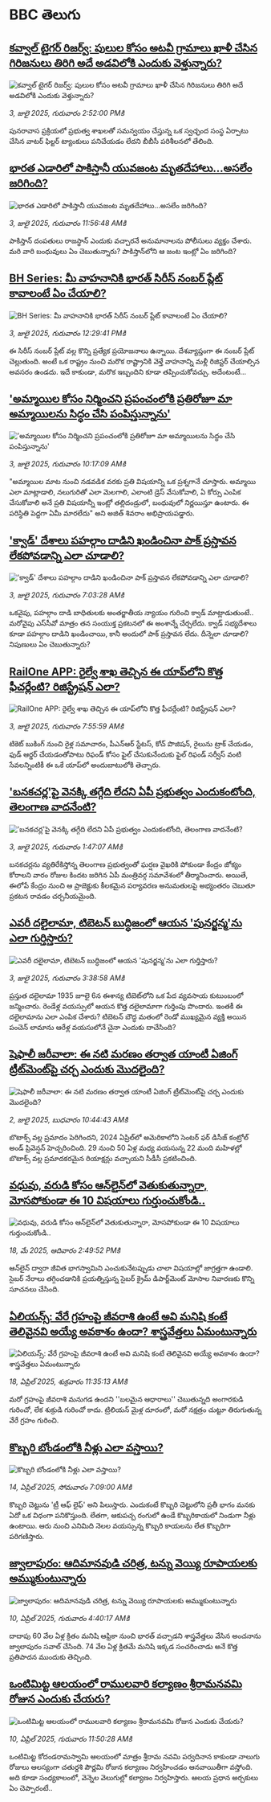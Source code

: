 # BBC తెలుగు## [కవ్వాల్ టైగర్ రిజర్వ్: పులుల కోసం  అటవీ గ్రామాలు ఖాళీ చేసిన గిరిజనులు తిరిగి అదే అడవిలోకి ఎందుకు వెళ్తున్నారు?](https://www.bbc.com/telugu/articles/cx2npz3z7zqo?at_campaign=githubrss)![కవ్వాల్ టైగర్ రిజర్వ్: పులుల కోసం  అటవీ గ్రామాలు ఖాళీ చేసిన గిరిజనులు తిరిగి అదే అడవిలోకి ఎందుకు వెళ్తున్నారు?](https://ichef.bbci.co.uk/ace/standard/240/cpsprodpb/71f1/live/206b78b0-581f-11f0-960d-e9f1088a89fe.jpg)_3, జులై 2025, గురువారం 2:52:00 PMకి_పునరావాస ప్రక్రియలో ప్రభుత్వ శాఖలతో సమన్వయం చేస్తున్న ఒక స్వచ్ఛంద సంస్థ ఏర్పాటు చేసిన వాటర్ ఫిల్టర్ ట్యాంకులు పనిచేయడం లేదని బీబీసీ పరిశీలనలో తేలింది.## [భారత ఎడారిలో పాకిస్తానీ యువజంట మృతదేహాలు...అసలేం జరిగింది?](https://www.bbc.com/telugu/articles/c2k1z7937v4o?at_campaign=githubrss)![భారత ఎడారిలో పాకిస్తానీ యువజంట మృతదేహాలు...అసలేం జరిగింది?](https://ichef.bbci.co.uk/ace/ws/240/cpsprodpb/5128/live/e4889810-57f0-11f0-aae6-fbbb0fc1ccc7.jpg)_3, జులై 2025, గురువారం 11:56:48 AMకి_పాకిస్తాన్ దంపతులు రాజస్థాన్ ఎందుకు వచ్చారనే అనుమానాలను పోలీసులు వ్యక్తం చేశారు. మరి వారి బంధువులు ఏం చెబుతున్నారు? పాకిస్తాన్‌లోని ఆ జంట ఇంట్లో ఏం జరిగింది?## [BH Series: మీ వాహనానికి భారత్ సిరీస్ నంబర్ ప్లేట్ కావాలంటే ఏం చేయాలి?](https://www.bbc.com/telugu/articles/c9dg040gzv6o?at_campaign=githubrss)![BH Series: మీ వాహనానికి భారత్ సిరీస్ నంబర్ ప్లేట్ కావాలంటే ఏం చేయాలి?](https://ichef.bbci.co.uk/ace/ws/240/cpsprodpb/c5c0/live/7facfba0-5801-11f0-b5c5-012c5796682d.jpg)_3, జులై 2025, గురువారం 12:29:41 PMకి_ఈ సిరీస్ నంబర్ ప్లేట్ వల్ల కొన్ని ప్రత్యేక ప్రయోజనాలు ఉన్నాయి. దేశవ్యాప్తంగా ఈ నంబర్ ప్లేట్ చెల్లుతుంది. అంటే ఒక రాష్ట్రం నుంచి మరొక రాష్ట్రానికి వెళ్తే వాహనాన్ని మళ్లీ రిజిస్టర్ చేయాల్సిన అవసరం ఉండదు. ఇదే కాకుండా, మరొక ఇబ్బందిని కూడా తప్పించుకోవచ్చు. అదేంటంటే...## ['అమ్మాయిల కోసం నిర్మించని ప్రపంచంలోకి ప్రతిరోజూ మా అమ్మాయిలను సిద్ధం చేసి పంపిస్తున్నాను'](https://www.bbc.com/telugu/articles/c9w1y29p2njo?at_campaign=githubrss)!['అమ్మాయిల కోసం నిర్మించని ప్రపంచంలోకి ప్రతిరోజూ మా అమ్మాయిలను సిద్ధం చేసి పంపిస్తున్నాను'](https://ichef.bbci.co.uk/ace/ws/240/cpsprodpb/7539/live/5c8d2060-57e7-11f0-bac7-59e5f1e1335c.png)_3, జులై 2025, గురువారం 10:17:09 AMకి_"అమ్మాయిల మాట నుంచి నడవడిక వరకు ప్రతి విషయాన్ని ఒక ప్రశ్నగానే చూస్తారు. అమ్మాయి ఎలా మాట్లాడాలి, నలుగురితో ఎలా మెలగాలి, ఎలాంటి డ్రెస్ వేసుకోవాలి, ఏ కోర్సు ఎంపిక చేసుకోవాలి అనే ప్రతి విషయాన్నీ ఇంట్లో తల్లిదండ్రులో, బంధువులో నిర్ణయిస్తూ ఉంటారు. ఈ పరిస్థితి పెద్దగా ఏమీ మారలేదు" అని అజిత్ శివరాం అభిప్రాయపడ్డారు.## ['క్వాడ్' దేశాలు పహల్గాం దాడిని ఖండించినా పాక్‌ ప్రస్తావన లేకపోవడాన్ని ఎలా చూడాలి? ](https://www.bbc.com/telugu/articles/cdr3kmmgyrko?at_campaign=githubrss)!['క్వాడ్' దేశాలు పహల్గాం దాడిని ఖండించినా పాక్‌ ప్రస్తావన లేకపోవడాన్ని ఎలా చూడాలి? ](https://ichef.bbci.co.uk/ace/ws/240/cpsprodpb/e2f1/live/c92eb0a0-57db-11f0-bac7-59e5f1e1335c.jpg)_3, జులై 2025, గురువారం 7:03:28 AMకి_ఒకవైపు, పహల్గాం దాడి బాధితులకు అంతర్జాతీయ న్యాయం గురించి క్వాడ్ మాట్లాడుతుంటే.. మరోవైపు ఎస్‌సీవో మాత్రం తన సంయుక్త ప్రకటనలో ఈ అంశాన్నే చేర్చలేదు. క్వాడ్ సభ్యదేశాలు కూడా పహల్గాం దాడిని ఖండించాయి, కానీ అందులో పాక్ ప్రస్తావన లేదు. దీన్నెలా చూడాలి? నిపుణులు ఏం చెబుతున్నారు?## [RailOne APP: రైల్వే శాఖ తెచ్చిన ఈ యాప్‌‌లోని కొత్త ఫీచర్లేంటి? రిజిస్ట్రేషన్ ఎలా? ](https://www.bbc.com/telugu/articles/cn814pkgdn7o?at_campaign=githubrss)![RailOne APP: రైల్వే శాఖ తెచ్చిన ఈ యాప్‌‌లోని కొత్త ఫీచర్లేంటి? రిజిస్ట్రేషన్ ఎలా? ](https://ichef.bbci.co.uk/ace/ws/240/cpsprodpb/5db4/live/f7ea64b0-57eb-11f0-972f-6b9fb11f4e82.png)_3, జులై 2025, గురువారం 7:55:59 AMకి_టికెట్ బుకింగ్ నుంచి రైళ్ల సమాచారం, పీఎన్ఆర్ స్టేటస్, కోచ్ పొజిషన్, రైలును ట్రాక్ చేయడం, ఫుడ్ ఆర్డర్ చేయడంతోపాటు రిఫండ్ కోసం ఫైల్ చేసుకునేందుకు ఫైల్ రిఫండ్ సర్వీస్ వంటి సేవలన్నింటికీ ఈ ఒకే యాప్‌లో అందుబాటులోకి తెచ్చారు.## ['బనకచర్ల'పై వెనక్కి తగ్గేది లేదని ఏపీ ప్రభుత్వం ఎందుకంటోంది, తెలంగాణ వాదనేంటి? ](https://www.bbc.com/telugu/articles/c9qxywd20reo?at_campaign=githubrss)!['బనకచర్ల'పై వెనక్కి తగ్గేది లేదని ఏపీ ప్రభుత్వం ఎందుకంటోంది, తెలంగాణ వాదనేంటి? ](https://ichef.bbci.co.uk/ace/ws/240/cpsprodpb/2a6c/live/24750ef0-57af-11f0-a868-b748bd0af11a.jpg)_3, జులై 2025, గురువారం 1:47:07 AMకి_బనకచర్లను వ్యతిరేకిస్తోన్న తెలంగాణ ప్రభుత్వంతో ఘర్షణ వైఖరికి పోకుండా కేంద్రం జోక్యం కోరాలని వారం రోజుల కిందట జరిగిన ఏపీ మంత్రివర్గ సమావేశంలో తీర్మానించారు. అయితే, ఈలోపే కేంద్రం నుంచి ఆ ప్రాజెక్టుకు కీలకమైన పర్యావరణ అనుమతులపై అభ్యంతరం చెబుతూ ప్రకటన రావడం చర్చనీయమైంది.## [ఎవరీ దలైలామా, టిబెటన్ బుద్ధిజంలో ఆయన 'పునర్జన్మ'ను ఎలా గుర్తిస్తారు?](https://www.bbc.com/telugu/articles/c14eggmgn3zo?at_campaign=githubrss)![ఎవరీ దలైలామా, టిబెటన్ బుద్ధిజంలో ఆయన 'పునర్జన్మ'ను ఎలా గుర్తిస్తారు?](https://ichef.bbci.co.uk/ace/ws/240/cpsprodpb/5577/live/5e2662a0-5766-11f0-9074-8989d8c97d87.jpg)_3, జులై 2025, గురువారం 3:38:58 AMకి_ప్రస్తుత దలైలామా 1935  జూలై 6న ఈశాన్య టిబెట్‌లోని ఒక పేద వ్యవసాయ కుటుంబంలో జన్మించారు. రెండేళ్ల వయస్సులో ఆయన కొత్త దలైలామాగా గుర్తింపు పొందారు. ఇంతకీ ఈ దలైలామాను ఎలా ఎంపిక చేశారు? టిబెటన్ బౌద్ధ మతంలో రెండో ముఖ్యమైన వ్యక్తి అయిన పంచెన్ లామాను ఆరేళ్ల వయసులోనే చైనా ఎందుకు దాచేసింది?## [షెఫాలీ జరీవాలా: ఈ నటి మరణం తర్వాత యాంటీ ఏజింగ్ ట్రీట్‌మెంట్‌పై చర్చ ఎందుకు మొదలైంది?](https://www.bbc.com/telugu/articles/cx2g9pn2y35o?at_campaign=githubrss)![షెఫాలీ జరీవాలా: ఈ నటి మరణం తర్వాత యాంటీ ఏజింగ్ ట్రీట్‌మెంట్‌పై చర్చ ఎందుకు మొదలైంది?](https://ichef.bbci.co.uk/ace/ws/240/cpsprodpb/80b7/live/f4b0d180-570f-11f0-9074-8989d8c97d87.png)_2, జులై 2025, బుధవారం 10:44:43 AMకి_బొటాక్స్ వల్ల ప్రమాదం పెరిగిందని, 2024 ఏప్రిల్‌లో అమెరికాలోని సెంటర్ ఫర్ డిసీజ్ కంట్రోల్ అండ్ ప్రివెన్షన్ హెచ్చరించింది. 29 నుంచి 50 ఏళ్ల మధ్య వయసున్న 22 మంది మహిళల్లో బొటాక్స్ వల్ల ప్రమాదకరమైన రియాక్షన్లు వచ్చాయని సీడీసీ ప్రకటించింది.## [వధువు, వరుడి కోసం ఆన్‌లైన్‌లో వెతుకుతున్నారా, మోసపోకుండా ఈ 10 విషయాలు గుర్తుంచుకోండి..](https://www.bbc.com/telugu/articles/c5yrny82136o?at_campaign=githubrss)![వధువు, వరుడి కోసం ఆన్‌లైన్‌లో వెతుకుతున్నారా, మోసపోకుండా ఈ 10 విషయాలు గుర్తుంచుకోండి..](https://ichef.bbci.co.uk/ace/ws/240/cpsprodpb/74cc/live/3f04f8a0-28fe-11f0-8c66-ebf25fc2cfef.jpg)_18, మే 2025, ఆదివారం 2:49:52 PMకి_ఆన్‌లైన్ ద్వారా జీవిత భాగస్వామిని ఎంచుకునేటప్పుడు చాలా విషయాల్లో జాగ్రత్తగా ఉండాలి. సైబర్ నేరాలు తగ్గించడానికి ప్రయత్నిస్తున్న సైబర్ క్రైమ్ డిపార్ట్‌మెంట్ మోసాల నివారణకు కొన్ని సూచనలు చేసింది.## [ఏలియన్స్: వేరే గ్రహంపై జీవరాశి ఉంటే అవి మనిషి కంటే తెలివైనవి అయ్యే అవకాశం ఉందా? శాస్త్రవేత్తలు ఏమంటున్నారు](https://www.bbc.com/telugu/articles/cn7xelz1r85o?at_campaign=githubrss)![ఏలియన్స్: వేరే గ్రహంపై జీవరాశి ఉంటే అవి మనిషి కంటే తెలివైనవి అయ్యే అవకాశం ఉందా? శాస్త్రవేత్తలు ఏమంటున్నారు](https://ichef.bbci.co.uk/ace/ws/240/cpsprodpb/b07b/live/a29a56f0-1b9b-11f0-a455-cf1d5f751d2f.png)_18, ఏప్రిల్ 2025, శుక్రవారం 11:35:13 AMకి_మరో గ్రహంపై జీవరాశి మనుగడ ఉందని ''బలమైన ఆధారాలు'' చెబుతున్నది అంగారకుడి గురించో, లేక శుక్రుడి గురించో కాదు. ట్రిలియన్ మైళ్ల దూరంలో, మరో నక్షత్రం చుట్టూ తిరుగుతున్న వేరే గ్రహం గురించి.## [కొబ్బరి బోండంలోకి నీళ్లు ఎలా వస్తాయి?](https://www.bbc.com/telugu/articles/czjn4mzxxy8o?at_campaign=githubrss)![కొబ్బరి బోండంలోకి నీళ్లు ఎలా వస్తాయి?](https://ichef.bbci.co.uk/ace/ws/240/cpsprodpb/46c5/live/684a55e0-18fd-11f0-8b11-7756b7b808cc.jpg)_14, ఏప్రిల్ 2025, సోమవారం 7:09:00 AMకి_కొబ్బరి చెట్టును 'ట్రీ ఆఫ్ లైఫ్' అని పిలుస్తారు. ఎందుకంటే కొబ్బరి చెట్టులోని ప్రతీ భాగం మనకు ఏదో ఒక విధంగా పనికొస్తుంది. లేతగా, ఆకుపచ్చ రంగులో ఉండే కొబ్బరికాయలో నిండుగా నీళ్లు ఉంటాయి. ఆరు నుంచి ఎనిమిది నెలల వయస్సున్న కొబ్బరి కాయలను లేత కొబ్బరిగా పరిగణిస్తారు.## [జ్వాలాపురం: ఆదిమానవుడి చరిత్ర, టన్ను వెయ్యి రూపాయలకు అమ్ముకుంటున్నారు ](https://www.bbc.com/telugu/articles/creqqnwdd5qo?at_campaign=githubrss)![జ్వాలాపురం: ఆదిమానవుడి చరిత్ర, టన్ను వెయ్యి రూపాయలకు అమ్ముకుంటున్నారు ](https://ichef.bbci.co.uk/ace/ws/240/cpsprodpb/765e/live/b472e2d0-15b4-11f0-842b-a7355694993d.jpg)_10, ఏప్రిల్ 2025, గురువారం 4:40:17 AMకి_దాదాపు 60 వేల ఏళ్ల క్రితం మనిషి ఆఫ్రికా నుంచి భారత్ వచ్చాడని శాస్త్రవేత్తలు వేసిన అంచనాను జ్వాలాపురం సవాల్ చేసింది. 74 వేల ఏళ్ల క్రితమే మనిషి ఇక్కడ సంచరించాడు అనే కొత్త ప్రతిపాదన ముందుకు తెచ్చింది.## [ఒంటిమిట్ట ఆలయంలో రాములవారి కల్యాణం శ్రీరామనవమి రోజున ఎందుకు చేయరు?](https://www.bbc.com/telugu/articles/ce822j5e465o?at_campaign=githubrss)![ఒంటిమిట్ట ఆలయంలో రాములవారి కల్యాణం శ్రీరామనవమి రోజున ఎందుకు చేయరు?](https://ichef.bbci.co.uk/ace/ws/240/cpsprodpb/fed5/live/25534d40-1601-11f0-b58a-6113af226972.jpg)_10, ఏప్రిల్ 2025, గురువారం 11:50:28 AMకి_ఒంటిమిట్ట కోదండరామస్వామి ఆలయంలో మాత్రం శ్రీరామ నవమి పర్వదినాన కాకుండా నాలుగు రోజులు ఆలస్యంగా చతుర్దశి పౌర్ణమి రోజున కల్యాణం నిర్వహించడం ఆనవాయితీగా వస్తోంది. అది కూడా సంధ్యకాలంలో, వెన్నెల వెలుగుల్లో కల్యాణం నిర్వహిస్తారు. ఆలయ ప్రధాన అర్చకులు ఏం చెప్పారంటే..